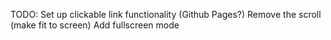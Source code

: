 TODO:
    Set up clickable link functionality (Github Pages?)
    Remove the scroll (make fit to screen)
    Add fullscreen mode
